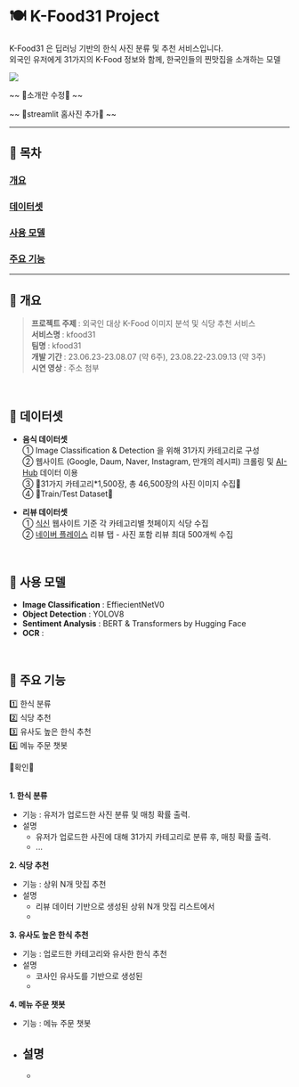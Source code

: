 # :plate_with_cutlery: K-Food31 Project
K-Food31 은 딥러닝 기반의 한식 사진 분류 및 추천 서비스입니다.  
외국인 유저에게 31가지의 K-Food 정보와 함께, 한국인들의 찐맛집을 소개하는 모델  

<img src="https://img.shields.io/badge/Python-3.9.10-blue?logo=python"> 

~~ 🔺소개란 수정🔺 ~~

~~ 🔺streamlit 홈사진 추가🔺 ~~

---
## 📙 목차
### [개요](#-개요)
### [데이터셋](#-데이터셋)
### [사용 모델](#-사용-모델)
### [주요 기능](#-주요-기능)
---

## 📌 개요
> <b> 프로젝트 주제 </b> : 외국인 대상 K-Food 이미지 분석 및 식당 추천 서비스  
> <b> 서비스명 </b> : kfood31  
> <b> 팀명 </b> : kfood31  
> <b> 개발 기간 </b> : 23.06.23-23.08.07 (약 6주), 23.08.22-23.09.13 (약 3주)  
> <b> 시연 영상 </b> : 주소 첨부
<br/>



## 📌 데이터셋

- **음식 데이터셋**  
  ① Image Classification & Detection 을 위해 31가지 카테고리로 구성  
  ② 웹사이트 (Google, Daum, Naver, Instagram, 만개의 레시피) 크롤링 및 [AI-Hub](https://aihub.or.kr/) 데이터 이용  
  ③ 🔺31가지 카테고리*1,500장, 총 46,500장의 사진 이미지 수집🔺  
  ④ 🔺Train/Test Dataset🔺

  
- **리뷰 데이터셋**  
  ① [식신](https://www.siksinhot.com/) 웹사이트 기준 각 카테고리별 첫페이지 식당 수집  
  ② [네이버 플레이스](map.naver.com) 리뷰 탭 - 사진 포함 리뷰 최대 500개씩 수집
<br/>


## 📌 사용 모델
- **Image Classification** : EffiecientNetV0
- **Object Detection** : YOLOV8
- **Sentiment Analysis** : BERT & Transformers by Hugging Face
- **OCR** : 
<br/>

## 📌 주요 기능
:one: 한식 분류    
:two: 식당 추천    
:three: 유사도 높은 한식 추천     
:four: 메뉴 주문 챗봇

🔺확인🔺</BR>
</BR>

**1. 한식 분류**  
  + 기능 : 유저가 업로드한 사진 분류 및 매칭 확률 출력. 
  + 설명
    - 유저가 업로드한 사진에 대해 31가지 카테고리로 분류 후, 매칭 확률 출력.
    - ...
   
      
**2. 식당 추천**  
  + 기능 : 상위 N개 맛집 추천
  + 설명
    -  리뷰 데이터 기반으로 생성된 상위 N개 맛집 리스트에서
    -  
      
**3. 유사도 높은 한식 추천**  
  + 기능 : 업로드한 카테고리와 유사한 한식 추천
  + 설명
    -  코사인 유사도를 기반으로 생성된  
    -  

      
**4. 메뉴 주문 챗봇**  
  + 기능 : 메뉴 주문 챗봇
  + 설명
    -  
    -  


<br/>


